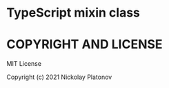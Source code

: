 TypeScript mixin class
===============


COPYRIGHT AND LICENSE
=================

MIT License

Copyright (c) 2021 Nickolay Platonov
